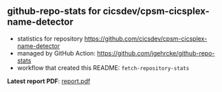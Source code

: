 ## github-repo-stats for cicsdev/cpsm-cicsplex-name-detector

- statistics for repository https://github.com/cicsdev/cpsm-cicsplex-name-detector
- managed by GitHub Action: https://github.com/jgehrcke/github-repo-stats
- workflow that created this README: `fetch-repository-stats`

**Latest report PDF**: [report.pdf](https://github.com/cicsdev/repo-stats/raw/github-repo-stats/cicsdev/cpsm-cicsplex-name-detector/latest-report/report.pdf)


